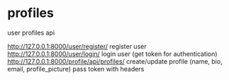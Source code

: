 # profiles
user profiles api

http://127.0.0.1:8000/user/register/  register user
http://127.0.0.1:8000/user/login/  login user (get token for authentication)
http://127.0.0.1:8000/profile/api/profiles/ create/update profile (name, bio, email, profile_picture) pass token with headers
